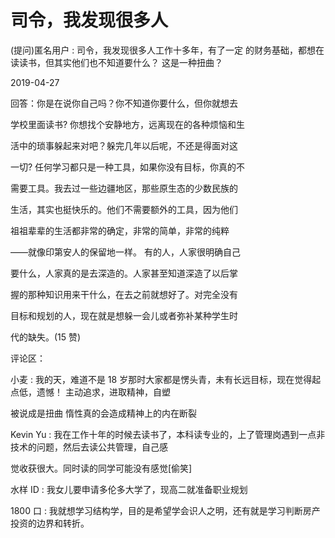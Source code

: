 # 司令，我发现很多人

(提问)匿名用户 : 司令，我发现很多人工作十多年，有了一定 的财务基础，都想在读读书，但其实他们也不知道要什么？ 这是一种扭曲？

2019-04-27

回答：你是在说你自己吗？你不知道你要什么，但你就想去

学校里面读书? 你想找个安静地方，远离现在的各种烦恼和生

活中的琐事躲起来对吧？躲完几年以后呢，不还是得面对这

一切? 任何学习都只是一种工具，如果你没有目标，你真的不

需要工具。我去过一些边疆地区，那些原生态的少数民族的

生活，其实也挺快乐的。他们不需要额外的工具，因为他们

祖祖辈辈的生活都非常的确定，非常的简单，非常的纯粹

——就像印第安人的保留地一样。 有的人，人家很明确自己

要什么，人家真的是去深造的。人家甚至知道深造了以后掌

握的那种知识用来干什么，在去之前就想好了。对完全没有

目标和规划的人，现在就是想躲一会儿或者弥补某种学生时

代的缺失。(15 赞)

评论区：

小麦 : 我的天，难道不是 18 岁那时大家都是愣头青，未有长远目标，现在觉得起点低，遗憾！ 主动追求，进取精神，自塑

被说成是扭曲 惰性真的会造成精神上的内在断裂

Kevin Yu : 我在工作十年的时候去读书了，本科读专业的，上了管理岗遇到一点非技术的问题，然后去读公共管理，自己感

觉收获很大。同时读的同学可能没有感觉[偷笑]

水样 ID : 我女儿要申请多伦多大学了，现高二就准备职业规划

1800 口 : 我就想学习结构学，目的是希望学会识人之明，还有就是学习判断房产投资的边界和转折。